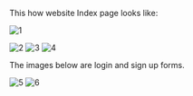 This how website Index page looks like:

![1](https://github.com/user-attachments/assets/be7a0fc4-1e7f-4c70-ae60-f9440789ea35)


![2](https://github.com/user-attachments/assets/c3360abd-8d0e-41ac-b314-d1faff0cd061)
![3](https://github.com/user-attachments/assets/74e379aa-0966-4686-b149-4e093d28c0fc)
![4](https://github.com/user-attachments/assets/6b3a1082-0652-4724-99dc-8075f5f59223)


The images below are login and sign up forms.

![5](https://github.com/user-attachments/assets/d3775130-02c6-4760-9655-b9b8ec5e357c)
![6](https://github.com/user-attachments/assets/92c62986-42ae-461a-815e-9b9f6a5b45c3)

